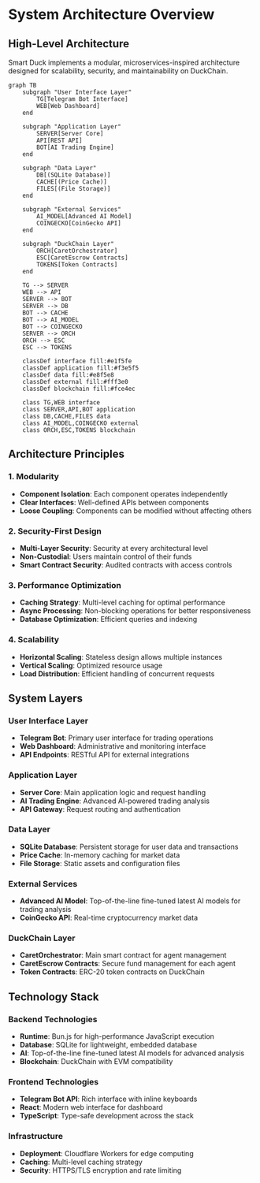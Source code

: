 # System Architecture Overview

## High-Level Architecture

Smart Duck implements a modular, microservices-inspired architecture designed for scalability, security, and maintainability on DuckChain.

```mermaid
graph TB
    subgraph "User Interface Layer"
        TG[Telegram Bot Interface]
        WEB[Web Dashboard]
    end
    
    subgraph "Application Layer"
        SERVER[Server Core]
        API[REST API]
        BOT[AI Trading Engine]
    end
    
    subgraph "Data Layer"
        DB[(SQLite Database)]
        CACHE[(Price Cache)]
        FILES[(File Storage)]
    end
    
    subgraph "External Services"
        AI_MODEL[Advanced AI Model]
        COINGECKO[CoinGecko API]
    end
    
    subgraph "DuckChain Layer"
        ORCH[CaretOrchestrator]
        ESC[CaretEscrow Contracts]
        TOKENS[Token Contracts]
    end
    
    TG --> SERVER
    WEB --> API
    SERVER --> BOT
    SERVER --> DB
    BOT --> CACHE
    BOT --> AI_MODEL
    BOT --> COINGECKO
    SERVER --> ORCH
    ORCH --> ESC
    ESC --> TOKENS
    
    classDef interface fill:#e1f5fe
    classDef application fill:#f3e5f5
    classDef data fill:#e8f5e8
    classDef external fill:#fff3e0
    classDef blockchain fill:#fce4ec
    
    class TG,WEB interface
    class SERVER,API,BOT application
    class DB,CACHE,FILES data
    class AI_MODEL,COINGECKO external
    class ORCH,ESC,TOKENS blockchain
```

## Architecture Principles

### 1. Modularity
- **Component Isolation**: Each component operates independently
- **Clear Interfaces**: Well-defined APIs between components
- **Loose Coupling**: Components can be modified without affecting others

### 2. Security-First Design
- **Multi-Layer Security**: Security at every architectural level
- **Non-Custodial**: Users maintain control of their funds
- **Smart Contract Security**: Audited contracts with access controls

### 3. Performance Optimization
- **Caching Strategy**: Multi-level caching for optimal performance
- **Async Processing**: Non-blocking operations for better responsiveness
- **Database Optimization**: Efficient queries and indexing

### 4. Scalability
- **Horizontal Scaling**: Stateless design allows multiple instances
- **Vertical Scaling**: Optimized resource usage
- **Load Distribution**: Efficient handling of concurrent requests

## System Layers

### User Interface Layer
- **Telegram Bot**: Primary user interface for trading operations
- **Web Dashboard**: Administrative and monitoring interface
- **API Endpoints**: RESTful API for external integrations

### Application Layer
- **Server Core**: Main application logic and request handling
- **AI Trading Engine**: Advanced AI-powered trading analysis
- **API Gateway**: Request routing and authentication

### Data Layer
- **SQLite Database**: Persistent storage for user data and transactions
- **Price Cache**: In-memory caching for market data
- **File Storage**: Static assets and configuration files

### External Services
- **Advanced AI Model**: Top-of-the-line fine-tuned latest AI models for trading analysis
- **CoinGecko API**: Real-time cryptocurrency market data

### DuckChain Layer
- **CaretOrchestrator**: Main smart contract for agent management
- **CaretEscrow Contracts**: Secure fund management for each agent
- **Token Contracts**: ERC-20 token contracts on DuckChain

## Technology Stack

### Backend Technologies
- **Runtime**: Bun.js for high-performance JavaScript execution
- **Database**: SQLite for lightweight, embedded database
- **AI**: Top-of-the-line fine-tuned latest AI models for advanced analysis
- **Blockchain**: DuckChain with EVM compatibility

### Frontend Technologies
- **Telegram Bot API**: Rich interface with inline keyboards
- **React**: Modern web interface for dashboard
- **TypeScript**: Type-safe development across the stack

### Infrastructure
- **Deployment**: Cloudflare Workers for edge computing
- **Caching**: Multi-level caching strategy
- **Security**: HTTPS/TLS encryption and rate limiting
